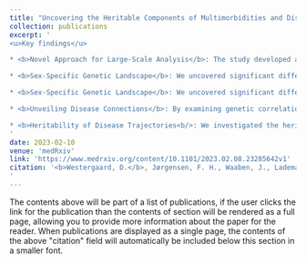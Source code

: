 ```yaml
---
title: "Uncovering the Heritable Components of Multimorbidities and Disease Trajectories: A Nationwide Cohort Study"
collection: publications
excerpt: '
<u>Key findings</u>

* <b>Novel Approach for Large-Scale Analysis</b>: The study developed a new method to estimate heritability and genetic correlations that can efficiently handle massive datasets, opening doors for future population-wide genetic studies.

* <b>Sex-Specific Genetic Landscape</b>: We uncovered significant differences in heritability between men and women for numerous diseases, highlighting the importance of considering sex in genetic research and treatment.

* <b>Sex-Specific Genetic Landscape</b>: We uncovered significant differences in heritability between men and women for numerous diseases, highlighting the importance of considering sex in genetic research and treatment.

* <b>Unveiling Disease Connections</b>: By examining genetic correlations, we identified unexpected links between seemingly unrelated diseases, potentially revealing shared biological mechanisms and new avenues for diagnosis and treatment.

* <b>Heritability of Disease Trajectories<b/>: We investigated the heritability of disease trajectories, examining how genetic factors influence the progression and development of multiple diseases over time. This is a novel approach that could provide insights into the complex interplay between genetics and disease progression.
'
date: 2023-02-10
venue: 'medRxiv'
link: 'https://www.medrxiv.org/content/10.1101/2023.02.08.23285642v1'
citation: '<b>Westergaard, D.</b>, Jørgensen, F. H., Waaben, J., Lademann, M., Hansen, T. F., Cremers, J., ... & Brunak, S. (2023). Uncovering the heritable components of multimorbidities and disease trajectories: a nationwide cohort study. medRxiv, 2023-02.
'
---
```


The contents above will be part of a list of publications, if the user clicks the link for the publication than the contents of section will be rendered as a full page, allowing you to provide more information about the paper for the reader. When publications are displayed as a single page, the contents of the above "citation" field will automatically be included below this section in a smaller font.